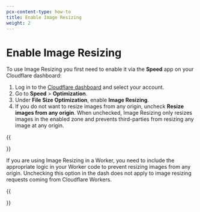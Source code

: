 ```yaml
---
pcx-content-type: how-to
title: Enable Image Resizing
weight: 2
---
```


# Enable Image Resizing

To use Image Resizing you first need to enable it via the **Speed** app on your Cloudflare dashboard:

1.  Log in to the [Cloudflare dashboard](https://dash.cloudflare.com/) and select your account.
2.  Go to **Speed** > **Optimization**.
3.  Under **File Size Optimization**, enable **Image Resizing**.
4.  If you do not want to resize images from any origin, uncheck **Resize images from any origin**. When unchecked, Image Resizing only resizes images in the enabled zone and prevents third-parties from resizing any image at any origin.

{{<Aside type="note">}}

If you are using Image Resizing in a Worker, you need to include the appropriate logic in your Worker code to prevent resizing images from any origin. Unchecking this option in the dash does not apply to image resizing requests coming from Cloudflare Workers.

{{</Aside>}}

